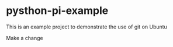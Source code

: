 # pysthon-pi-example
This is an example project to demonstrate the use of git on Ubuntu

Make a change